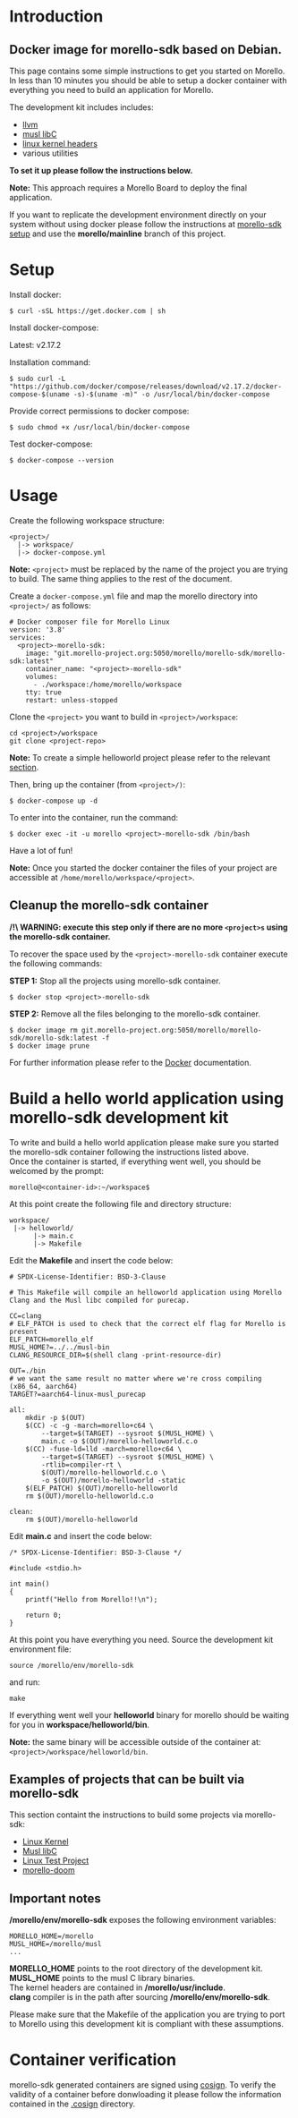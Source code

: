 # Introduction

## Docker image for morello-sdk based on Debian.

This page contains some simple instructions to get you started on Morello. In less than 10 minutes you should be able to setup a docker container with everything you need to build an application for Morello.

The development kit includes includes:
- [llvm](https://git.morello-project.org/morello/llvm-project-releases)
- [musl libC](https://git.morello-project.org/morello/musl-libc)
- [linux kernel headers](https://git.morello-project.org/morello/morello-linux-headers)
- various utilities

**To set it up please follow the instructions below.**

**Note:** This approach requires a Morello Board to deploy the final application.

If you want to replicate the development environment directly on your system without using docker please follow the instructions at [morello-sdk setup](docs/MORELLO-PCUABI-ENV.md) and use the **morello/mainline** branch of this project.

# Setup

Install docker:
```
$ curl -sSL https://get.docker.com | sh
```

Install docker-compose:

Latest: v2.17.2

Installation command:
```
$ sudo curl -L "https://github.com/docker/compose/releases/download/v2.17.2/docker-compose-$(uname -s)-$(uname -m)" -o /usr/local/bin/docker-compose
```

Provide correct permissions to docker compose:
```
$ sudo chmod +x /usr/local/bin/docker-compose
```

Test docker-compose:
```
$ docker-compose --version
```

# Usage

Create the following workspace structure:

```
<project>/
  |-> workspace/
  |-> docker-compose.yml
```

**Note:** `<project>` must be replaced by the name of the project you are trying to build. The same thing applies to the rest of the document.  

Create a `docker-compose.yml` file and map the morello directory into `<project>/` as follows:

```
# Docker composer file for Morello Linux
version: '3.8'
services:
  <project>-morello-sdk:
    image: "git.morello-project.org:5050/morello/morello-sdk/morello-sdk:latest"
    container_name: "<project>-morello-sdk"
    volumes:
      - ./workspace:/home/morello/workspace
    tty: true
    restart: unless-stopped
```

Clone the `<project>` you want to build in `<project>/workspace`:
```
cd <project>/workspace
git clone <project-repo>
```

**Note:** To create a simple helloworld project please refer to the relevant [section](#build-a-hello-world-application-using-morello-sdk-development-kit).

Then, bring up the container (from `<project>/)`:
```
$ docker-compose up -d
```

To enter into the container, run the command:

```
$ docker exec -it -u morello <project>-morello-sdk /bin/bash
```

Have a lot of fun!

**Note:** Once you started the docker container the files of your project are accessible at `/home/morello/workspace/<project>`.

## Cleanup the morello-sdk container

**/!\ WARNING: execute this step only if there are no more `<project>s` using the morello-sdk container.**

To recover the space used by the `<project>-morello-sdk` container execute the following commands:

**STEP 1:** Stop all the projects using morello-sdk container.

```
$ docker stop <project>-morello-sdk
```

**STEP 2:** Remove all the files belonging to the morello-sdk container.

```
$ docker image rm git.morello-project.org:5050/morello/morello-sdk/morello-sdk:latest -f
$ docker image prune
```

For further information please refer to the [Docker](https://docs.docker.com/) documentation.

# Build a hello world application using morello-sdk development kit

To write and build a hello world application please make sure you started the morello-sdk container following the instructions listed above.  
Once the container is started, if everything went well, you should be welcomed by the prompt:
```
morello@<container-id>:~/workspace$
```
At this point create the following file and directory structure:
```
workspace/
 |-> helloworld/
      |-> main.c
      |-> Makefile
```
Edit the **Makefile** and insert the code below:
```
# SPDX-License-Identifier: BSD-3-Clause

# This Makefile will compile an helloworld application using Morello Clang and the Musl libc compiled for purecap.

CC=clang
# ELF_PATCH is used to check that the correct elf flag for Morello is present
ELF_PATCH=morello_elf
MUSL_HOME?=../../musl-bin
CLANG_RESOURCE_DIR=$(shell clang -print-resource-dir)

OUT=./bin
# we want the same result no matter where we're cross compiling (x86_64, aarch64)
TARGET?=aarch64-linux-musl_purecap

all:
	mkdir -p $(OUT)
	$(CC) -c -g -march=morello+c64 \
		--target=$(TARGET) --sysroot $(MUSL_HOME) \
		main.c -o $(OUT)/morello-helloworld.c.o
	$(CC) -fuse-ld=lld -march=morello+c64 \
		--target=$(TARGET) --sysroot $(MUSL_HOME) \
		-rtlib=compiler-rt \
		$(OUT)/morello-helloworld.c.o \
		-o $(OUT)/morello-helloworld -static
	$(ELF_PATCH) $(OUT)/morello-helloworld
	rm $(OUT)/morello-helloworld.c.o

clean:
	rm $(OUT)/morello-helloworld
```
Edit **main.c** and insert the code below:
```
/* SPDX-License-Identifier: BSD-3-Clause */

#include <stdio.h>

int main()
{
	printf("Hello from Morello!!\n");

	return 0;
}
```
At this point you have everything you need. Source the development kit environment file:
```
source /morello/env/morello-sdk
``` 
and run:
```
make
```
If everything went well your **helloworld** binary for morello should be waiting for you in **workspace/helloworld/bin**.  

**Note:** the same binary will be accessible outside of the container at: `<project>/workspace/helloworld/bin`.  

## Examples of projects that can be built via morello-sdk

This section containt the instructions to build some projects via morello-sdk:
- [Linux Kernel](docs/LINUX-KERNEL.md)
- [Musl libC](docs/MUSL-LIBC.md)
- [Linux Test Project](docs/LTP.md)
- [morello-doom](docs/MORELLO-DOOM.md)

## Important notes

**/morello/env/morello-sdk** exposes the following environment variables:
```
MORELLO_HOME=/morello
MUSL_HOME=/morello/musl
...
```
**MORELLO_HOME** points to the root directory of the development kit.  
**MUSL_HOME** points to the musl C library binaries.  
The kernel headers are contained in **/morello/usr/include**.  
**clang** compiler is in the path after sourcing **/morello/env/morello-sdk**.  
  
Please make sure that the Makefile of the application you are trying to port to Morello using this development kit is compliant with these assumptions.

# Container verification

morello-sdk generated containers are signed using [cosign](https://github.com/sigstore/cosign). To verify the validity of a container before donwloading it please follow the information contained in the [.cosign](.cosign/README.md) directory.
